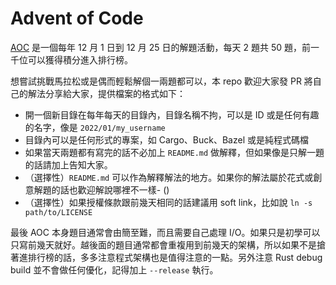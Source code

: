 # Advent of Code

[AOC](https://adventofcode.com) 是一個每年 12 月 1 日到 12 月 25 日的解題活動，每天 2 題共 50 題，前一千位可以獲得積分進入排行榜。

想嘗試挑戰馬拉松或是偶而輕鬆解個一兩題都可以，本 repo 歡迎大家發 PR 將自己的解法分享給大家，提供檔案的格式如下：

- 開一個新目錄在每年每天的目錄內，目錄名稱不拘，可以是 ID 或是任何有趣的名字，像是 `2022/01/my_username`
- 目錄內可以是任何形式的專案，如 Cargo、Buck、Bazel 或是純程式碼檔
- 如果當天兩題都有寫完的話不必加上 `README.md` 做解釋，但如果像是只解一題的話請加上告知大家。
- （選擇性）`README.md` 可以作為解釋解法的地方。如果你的解法屬於花式或創意解題的話也歡迎解說哪裡不一樣- ()
- （選擇性）如果授權條款跟前幾天相同的話建議用 soft link，比如說 `ln -s path/to/LICENSE`

最後 AOC 本身題目通常會由簡至難，而且需要自己處理 I/O。如果只是初學可以只寫前幾天就好。越後面的題目通常都會重複用到前幾天的架構，所以如果不是搶著進排行榜的話，多多注意程式架構也是值得注意的一點。另外注意 Rust debug build 並不會做任何優化，記得加上 `--release` 執行。

